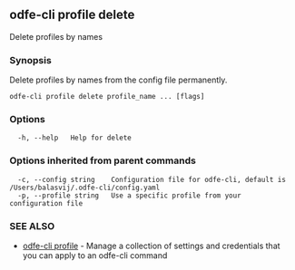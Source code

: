 ## odfe-cli profile delete

Delete profiles by names

### Synopsis

Delete profiles by names from the config file permanently.

```
odfe-cli profile delete profile_name ... [flags]
```

### Options

```
  -h, --help   Help for delete
```

### Options inherited from parent commands

```
  -c, --config string    Configuration file for odfe-cli, default is /Users/balasvij/.odfe-cli/config.yaml
  -p, --profile string   Use a specific profile from your configuration file
```

### SEE ALSO

* [odfe-cli profile](odfe-cli_profile.md)	 - Manage a collection of settings and credentials that you can apply to an odfe-cli command
